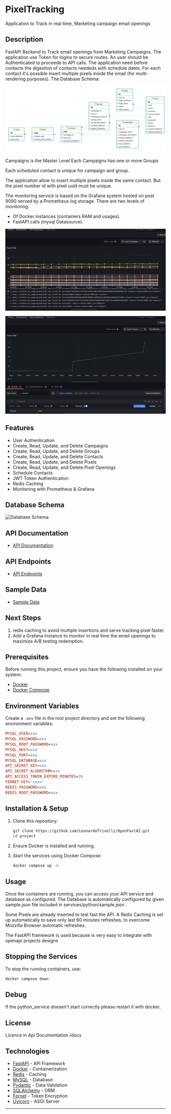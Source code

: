 # PixelTracking
Application to Track in real time, Marketing campaign email openings

## Description

FastAPi Backend to Track email openings from Marketing Campaigns.
The application use Token for logins to secure routes. An user should be Authenticated to proceede to API calls.
The application need before contacts the digestion of contacts neededs with schedule dates.
For each contact it's possible insert multiple pixels inside the email (for multi-rendering purposes).
The Database Schema:

![Alt text](./assets/image_db_schema.png?raw=true "Schema")

Campaigns is the Master Level
Each Campaigns has one or more Groups

Each scheduled contact is unique for campaign and group.

The application allow to insert multiple pixels inside the same contact. But the pixel number id with pixel uuid must be unique.

The monitoring service is based on the Grafana system hosted on post 9090 served by a Prometheus log storage. There are two levels of monitoring:
- Of Docker instances (containers RAM and usages).
- FastAPI calls (mysql Datasource).

![Alt text](./assets/image_grafana_docker.png?raw=true "Docker")

![Alt text](./assets/image_grafana_pixel.png?raw=true "Pixels")

## Features

- User Authentication
- Create, Read, Update, and Delete Campaigns
- Create, Read, Update, and Delete Groups
- Create, Read, Update, and Delete Contacts
- Create, Read, Update, and Delete Pixels
- Create, Read, Update, and Delete Pixel Openings
- Schedule Contacts
- JWT Token Authentication
- Redis Caching
- Monitoring with Prometheus & Grafana

## Database Schema

![Database Schema](./assets/database_schema.png)

## API Documentation

- [API Documentation](http://localhost:8000/docs)

## API Endpoints

- [API Endpoints](http://localhost:8000/redoc)

## Sample Data

- [Sample Data](./services/python/sample.json)

## Next Steps

1) redis caching to avoid multiple insertions and serve tracking pixel faster.
2) Add a Grafana Instance to monitor in real time the email openings to maximize A/B testing redemption.

## Prerequisites

Before running this project, ensure you have the following installed on your system:

- [Docker](https://docs.docker.com/get-docker/)
- [Docker Compose](https://docs.docker.com/compose/install/)

## Environment Variables

Create a `.env` file in the root project directory and set the following environment variables:

```ini
MYSQL_USER=xxx
MYSQL_PASSWORD=xxx
MYSQL_ROOT_PASSWORD=xxx
MYSQL_HOST=xxx
MYSQL_PORT=xxx
MYSQL_DATABASE=xxx
API_SECRET_KEY=xxx
API_SECRET_ALGORITHM=xxx
API_ACCESS_TOKEN_EXPIRE_MINUTES=30
FERNET_KEY='xxx='
REDIS_PASSWORD=xxx
REDIS_ROOT_PASSWORD=xxx
```

## Installation & Setup

1. Clone this repository:

   ```sh
   git clone https://github.com/LeonardoTrivelli/OpenFastAI.git
   cd project
   ```

2. Ensure Docker is installed and running.

3. Start the services using Docker Compose:

   ```sh
   docker compose up -d
   ```

## Usage

Once the containers are running, you can access your API service and database as configured. The Database is automatically configured by given sample.json file included in services/python/sample.json .

Some Pixels are already inserted to test fast the API. 
A Redis Caching is set up automatically to save only last 60 minutes refreshes, to overcome Mozzilla Browser automatic refreshes.

The FastAPI framework is used because is very easy to integrate with openapi projects designs

## Stopping the Services

To stop the running containers, use:

```sh
docker compose down
```

## Debug

If the python_service doesen't start correctly please restart it with docker.

## License

Licence in Api Documentation /docs

## Technologies

- [FastAPI](https://fastapi.tiangolo.com/) - API Framework
- [Docker](https://www.docker.com/) - Containerization
- [Redis](https://redis.io/) - Caching
- [MySQL](https://www.mysql.com/) - Database
- [Pydantic](https://pydantic-docs.helpmanual.io/) - Data Validation
- [SQLAlchemy](https://www.sqlalchemy.org/) - ORM
- [Fernet](https://cryptography.io/en/latest/fernet/) - Token Encryption
- [Uvicorn](https://www.uvicorn.org/) - ASGI Server

---


